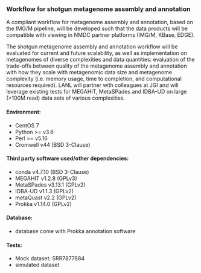 ### Workflow for shotgun metagenome assembly and annotation

A compliant workflow for metagenome assembly and annotation, based on the IMG/M pipeline, will be developed such that the data products will be compatible with viewing in NMDC partner platforms (IMG/M, KBase, EDGE).

The shotgun metagenome assembly and annotation workflow will be evaluated for current and future scalability, as well as implementation on metagenomes of diverse complexities and data quantities: evaluation of the trade-offs between quality of the metagenome assembly and annotation with how they scale with metagenomic data size and metagenome complexity (i.e. memory usage, time to completion, and computational resources required). LANL will partner with colleagues at JGI and will leverage existing tests for MEGAHIT, MetaSPades and IDBA-UD on large (>100M read) data sets of various complexities.
 
#### Environment:
 - CentOS 7
 - Python >= v3.6 
 - Perl >= v5.16
 - Cromwell v44 (BSD 3-Clause)
 
#### Third party software used/other dependencies:
 - conda v4.7.10 (BSD 3-Clause)
 - MEGAHIT v1.2.8 (GPLv3)
 - MetaSPades v3.13.1 (GPLv2)
 - IDBA-UD v1.1.3 (GPLv2)
 - metaQuast v2.2 (GPLv2)
 - Prokka v1.14.0 (GPLv2)
 
#### Database:
 - database come with Prokka annotation software
 
#### Tests:
 - Mock dataset: SRR7877884
 - simulated dataset
